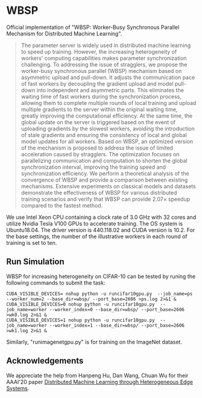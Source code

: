 # WBSP
Official implementation of "WBSP: Worker-Busy Synchronous Parallel Mechanism for Distributed Machine Learning".<br>
>The parameter server is widely used in distributed machine learning to speed up training. However, the increasing heterogeneity of workers' computing capabilities makes parameter synchronization challenging. To addressing the issue of stragglers, we propose the worker-busy synchronous parallel (WBSP) mechanism based on asymmetric upload and pull-down. It adjusts the communication pace of fast workers by decoupling the gradient upload and model pull-down into independent and asymmetric parts. This eliminates the waiting time of fast workers during the synchronization process, allowing them to complete multiple rounds of local training and upload multiple gradients to the server within the original waiting time, greatly improving the computational efficiency. At the same time, the global update on the server is triggered based on the event of uploading gradients by the slowest workers, avoiding the introduction of stale gradients and ensuring the consistency of local and global model updates for all workers. Based on WBSP, an optimized version of the mechanism is proposed to address the issue of limited acceleration caused by stragglers. The optimization focuses on parallelizing communication and computation to shorten the global synchronization interval, improving the training speed and synchronization efficiency. We perform a theoretical analysis of the convergence of WBSP and provide a comparison between existing mechanisms. Extensive experiments on classical models and datasets demonstrate the effectiveness of WBSP for various distributed training scenarios and verify that WBSP can provide 2.07$\times$ speedup compared to the fastest method.<br>

We use Intel Xeon CPU containing a clock rate of 3.0 GHz with 32 cores and utilize Nvidia Tesla V100 GPUs to accelerate training.
The OS system is Ubuntu18.04. The driver version is 440.118.02 and CUDA version is 10.2.
For the base settings, the number of the illustrative workers in each round of training is set to ten.<br>

## Run Simulation
WBSP for increasing heterogeneity on CIFAR-10 can be tested by runing the following commands to submit the task:
```
CUDA_VISIBLE_DEVICES= nohup python -u runcifar10gpu.py  --job_name=ps --worker_num=2 --base_dir=wbsp/ --port_base=2606 >ps.log 2>&1 & 
CUDA_VISIBLE_DEVICES=0 nohup python -u runcifar10gpu.py  --job_name=worker --worker_index=0 --base_dir=wbsp/ --port_base=2606 >wk0.log 2>&1 &
CUDA_VISIBLE_DEVICES=1 nohup python -u runcifar10gpu.py  --job_name=worker --worker_index=1 --base_dir=wbsp/ --port_base=2606 >wk1.log 2>&1 &
```
Similarly, "runimagenetgpu.py" is for training on the ImageNet dataset. <br>

## Acknowledgements
We appreciate the help from Hanpeng Hu, Dan Wang, Chuan Wu for their AAAI'20 paper [Distributed Machine Learning through Heterogeneous Edge Systems](https://aaai.org/papers/07179-distributed-machine-learning-through-heterogeneous-edge-systems/). <br>
